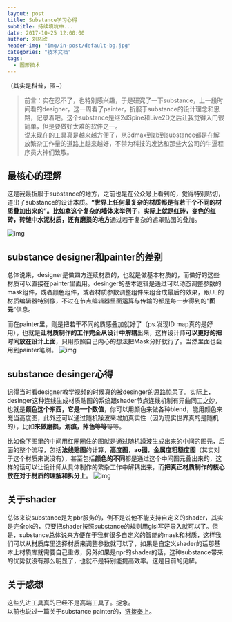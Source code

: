 ```yaml
---
layout: post
title: Substance学习心得
subtitle: 持续填坑中...
date: 2017-10-25 12:00:00
author: 刘慈欣
header-img: "img/in-post/default-bg.jpg"
categories: "技术文档"
tags:
  - 图形技术
---
```



（其实是科普，匿~）  
> 前言：实在忍不了，也特别感兴趣，于是研究了一下substance，上一段时间看的designer，这一周看了painter，折服于substance的设计理念和思路，记录着吧。这个substance是继2dSpine和Live2D之后让我觉得入门很简单，但是要做好太难的软件之一。  
> 说来现在的工具真是越来越方便了，从3dmax到zb到substance都是在解放繁杂工作量的道路上越来越好，不禁为科技的发达和那些大公司的牛逼程序员大神们致敬。


## 最核心的理解
这是我最折服于substance的地方，之前也是在公众号上看到的，觉得特别贴切，道出了substance的设计本质。**“世界上任何最复杂的材质都是有若干个不同的材质叠加出来的”。**比如拿这个复杂的墙体来举例子，实际上就是**红砖，变色的红砖，砖缝中水泥材质，还有磨损的地方**通过若干复杂的遮罩贴图的叠加。<!-- more -->

![img](/img/in-post/talk-substance/substance-desinger-brick.png)

## substance designer和painter的差别
总体说来，designer是做四方连续材质的，也就是做基本材质的，而做好的这些材质可以直接在painter里面用。desinger的基本逻辑是通过可以动态调整参数的mask组件，或者颜色组件，或者材质参数调整组件来组合成最后的效果，跟UE的材质编辑器特别像，不过在节点编辑器里面运算与传输的都是每一步得到的“**图元**”信息。

而在painter里，则是把若干不同的质感叠加就好了（ps.发现ID map真的是好用），也就是**让材质制作的工作完全从设计中解耦**出来，这样设计师**可以更好的把时间放在设计上面**，只用按照自己内心的想法把Mask分好就行了。当然里面也会用到painter笔刷。
![img](/img/in-post/talk-substance/substance-painter-mypaint.png)

## substance desinger心得
记得当时看designer教学视频的时候真的被desinger的思路惊呆了。实际上，desinger这种连线生成材质贴图的系统跟shader节点连线机制有异曲同工之妙，也就是**颜色这个东西，它是一个数值**，你可以用颜色来做各种blend，能用颜色来充当高度图，此外还可以通过随机躁波来增加真实性（因为现实世界真的是随机的），比如**来做磨损，划痕，掉色等等**等等。 

比如像下图里的中间用红圈圈住的图就是通过随机躁波生成出来的中间的图元，后面的整个流程，包括**法线贴图**的计算，**高度图**，**ao图**，**金属度粗糙度图**（其实对于这个材质来说没有），甚至包括**颜色的不同**都是通过这个中间图元叠出来的，这样的话可以让设计师从具体制作的繁杂工作中解耦出来，而**把真正材质制作的核心放在对于材质的理解和拆分上**。
![img](/img/in-post/talk-substance/substance-desinger-cliff.png)

## 关于shader
总体来说substance是为pbr服务的，倒不是说他不能支持自定义的shader，其实是完全ok的，只要把shader按照substance的规则用glsl写好导入就可以了。但是，substance总体说来方便在于我有很多自定义的智能的mask和材质，这样我们可以从材质库里选择材质来调整参数就可以了，如果是自定义shader的话那基本上材质库就需要自己重做，另外如果是npr的shader的话，这种substance带来的优势就没有那么明显了，也就不是特别能提高效率。这是目前的见解。

## 关于感想
这些先进工具真的已经不是高端工具了。捉急。  
以前也说过一篇关于substance painter的，[链接奉上](/2017/06/27/list-shader-role-2/)。

